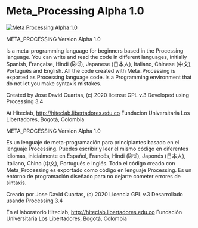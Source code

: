 # Meta_Processing Alpha 1.0

[![Meta Processing Alpha 1.0](https://img.youtube.com/vi/bj78B7jIkTU/0.jpg)](https://youtu.be/bj78B7jIkTU "Meta Processing Alpha 1.0")

META_PROCESSING Version Alpha 1.0

Is a meta-programming language for beginners based in the Processing language. 
You can write and read the code in different languages, initially Spanish, Française, Hindi (हिन्दी), Japanese (日本人), Italiano, Chinese (中文), Português and English.
All the code created with Meta_Processing is exported as Processing language code.
Is a Programming environment that do not let you make syntaxis mistakes.


Created by Jose David Cuartas, (c) 2020 
license GPL v.3
Developed using Processing 3.4

At Hiteclab, http://hiteclab.libertadores.edu.co
Fundacion Universitaria Los Libertadores, Bogotá, Colombia

META_PROCESSING Version Alpha 1.0
 
Es un lenguaje de meta-programación para principiantes basado en el lenguaje Processing.
Puedes escribir y leer el mismo código en diferentes idiomas, inicialmente en Español, Francés, Hindi (हिन्दी), Japonés (日本人), Italiano, Chino (中文), Portugués e Inglés.
Todo el código creado con Meta_Processing es exportado como código en lenguaje Processing.
Es un entorno de programación diseñado para no dejarte cometer errores de sintaxis. 


Creado por Jose David Cuartas, (c) 2020 
Licencia  GPL v.3
Desarrollado usando Processing 3.4

En el laboratorio Hiteclab, http://hiteclab.libertadores.edu.co
Fundación Universitaria Los Libertadores, Bogotá, Colombia
